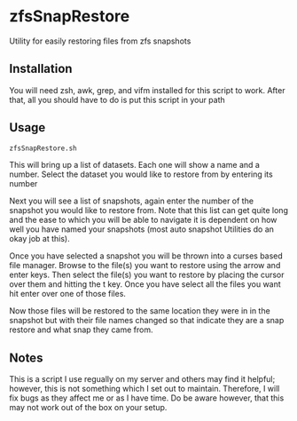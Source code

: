 # zfsSnapRestore
Utility for easily restoring files from zfs snapshots

## Installation
You will need zsh, awk, grep, and vifm installed for this script to work. After
that, all you should have to do is put this script in your path

## Usage

```bash
zfsSnapRestore.sh
```

This will bring up a list of datasets. Each one will show a name and a number.
Select the dataset you would like to restore from by entering its number

Next you will see a list of snapshots, again enter the number of the snapshot
you would like to restore from. Note that this list can get quite long and the
ease to which you will be able to navigate it is dependent on how well you have
named your snapshots (most auto snapshot Utilities do an okay job at this).

Once you have selected a snapshot you will be thrown into a curses based file
manager. Browse to the file(s) you want to restore using the arrow and enter
keys. Then select the file(s) you want to restore by placing the cursor over
them and hitting the t key. Once you have select all the files you want hit
enter over one of those files.

Now those files will be restored to the same location they were in in the
snapshot but with their file names changed so that indicate they are a snap
restore and what snap they came from.

## Notes
This is a script I use regually on my server and others may find it helpful;
however, this is not something which I set out to maintain. Therefore, I will
fix bugs as they affect me or as I have time. Do be aware however, that this
may not work out of the box on your setup.
